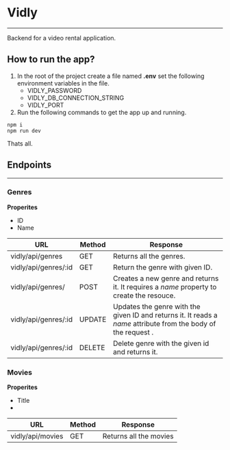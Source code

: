 # Vidly

---

Backend for a video rental application.

## How to run the app?

1. In the root of the project create a file named **.env** set the following environment variables in the file.
   - VIDLY_PASSWORD
   - VIDLY_DB_CONNECTION_STRING
   - VIDLY_PORT
1. Run the following commands to get the app up and running.

```shell
npm i
npm run dev
```

Thats all.

## Endpoints

---

### Genres

**Properites**

- ID
- Name

| URL                  | Method | Response                                                                                                       |
| -------------------- | ------ | -------------------------------------------------------------------------------------------------------------- |
| vidly/api/genres     | GET    | Returns all the genres.                                                                                        |
| vidly/api/genres/:id | GET    | Return the genre with given ID.                                                                                |
| vidly/api/genres/    | POST   | Creates a new genre and returns it. It requires a _name_ property to create the resouce.                       |
| vidly/api/genres/:id | UPDATE | Updates the genre with the given ID and returns it. It reads a _name_ attribute from the body of the request . |
| vidly/api/genres/:id | DELETE | Delete genre with the given id and returns it.                                                                 |

### Movies

**Properites**

- Title
-

| URL              | Method | Response               |
| ---------------- | ------ | ---------------------- |
| vidly/api/movies | GET    | Returns all the movies |
